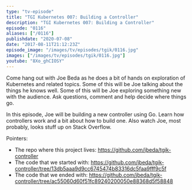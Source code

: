 ```yaml
---
type: "tv-episode"
title: "TGI Kubernetes 007: Building a Controller"
description: "TGI Kubernetes 007: Building a Controller"
episode: "0116"
aliases: ["/0116"]
publishdate: "2020-07-08"
date: "2017-08-11T21:12:23Z"
episode_image: "/images/tv/episodes/tgik/0116.jpg"
images: ["/images/tv/episodes/tgik/0116.jpg"]
youtube: "8Xo_ghCIOSY"
---
```


Come hang out with Joe Beda as he does a bit of hands on exploration of Kubernetes and related topics. Some of this will be Joe talking about the things he knows well. Some of this will be Joe exploring something new with the audience. Ask questions, comment and help decide where things go.

In this episode, Joe will be building a new controller using Go.  Learn how controllers work and a bit about how to build one.  Also watch Joe, most probably, looks stuff up on Stack Overflow.

Pointers:
* The repo where this project lives: https://github.com/jbeda/tgik-controller
* The code that we started with: https://github.com/jbeda/tgik-controller/tree/13db5aaa9d9cc6745474b83316dc5faa9fff9c5f
* The code that we ended with: https://github.com/jbeda/tgik-controller/tree/ac55060d60f51fc89240200050e88368d5f58848
